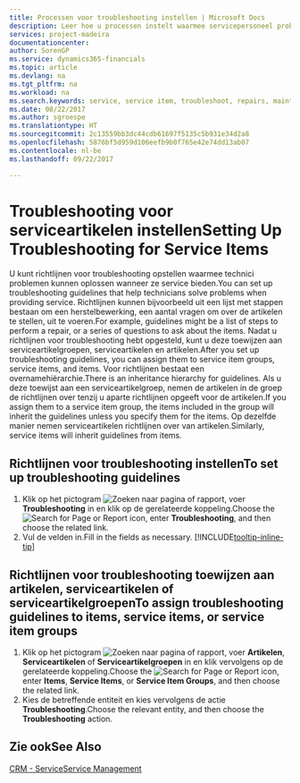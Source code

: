 ```yaml
---
title: Processen voor troubleshooting instellen | Microsoft Docs
description: Leer hoe u processen instelt waarmee servicepersoneel problemen met serviceartikelen kan identificeren en oplossen.
services: project-madeira
documentationcenter: 
author: SorenGP
ms.service: dynamics365-financials
ms.topic: article
ms.devlang: na
ms.tgt_pltfrm: na
ms.workload: na
ms.search.keywords: service, service item, troubleshoot, repairs, maintenance
ms.date: 08/22/2017
ms.author: sgroespe
ms.translationtype: HT
ms.sourcegitcommit: 2c13559bb3dc44cdb61697f5135c5b931e34d2a8
ms.openlocfilehash: 5876bf5d959d106eefb9b0f765e42e74dd13ab07
ms.contentlocale: nl-be
ms.lasthandoff: 09/22/2017

---
```


# <a name="setting-up-troubleshooting-for-service-items"></a><span data-ttu-id="84cdf-103">Troubleshooting voor serviceartikelen instellen</span><span class="sxs-lookup"><span data-stu-id="84cdf-103">Setting Up Troubleshooting for Service Items</span></span>
<span data-ttu-id="84cdf-104">U kunt richtlijnen voor troubleshooting opstellen waarmee technici problemen kunnen oplossen wanneer ze service bieden.</span><span class="sxs-lookup"><span data-stu-id="84cdf-104">You can set up troubleshooting guidelines that help technicians solve problems when providing service.</span></span> <span data-ttu-id="84cdf-105">Richtlijnen kunnen bijvoorbeeld uit een lijst met stappen bestaan om een herstelbewerking, een aantal vragen om over de artikelen te stellen, uit te voeren.</span><span class="sxs-lookup"><span data-stu-id="84cdf-105">For example, guidelines might be a list of steps to perform a repair, or a series of questions to ask about the items.</span></span> <span data-ttu-id="84cdf-106">Nadat u richtlijnen voor troubleshooting hebt opgesteld, kunt u deze toewijzen aan serviceartikelgroepen, serviceartikelen en artikelen.</span><span class="sxs-lookup"><span data-stu-id="84cdf-106">After you set up troubleshooting guidelines, you can assign them to service item groups, service items, and items.</span></span> <span data-ttu-id="84cdf-107">Voor richtlijnen bestaat een overnamehiërarchie.</span><span class="sxs-lookup"><span data-stu-id="84cdf-107">There is an inheritance hierarchy for guidelines.</span></span> <span data-ttu-id="84cdf-108">Als u deze toewijst aan een serviceartikelgroep, nemen de artikelen in de groep de richtlijnen over tenzij u aparte richtlijnen opgeeft voor de artikelen.</span><span class="sxs-lookup"><span data-stu-id="84cdf-108">If you assign them to a service item group, the items included in the group will inherit the guidelines unless you specify them for the items.</span></span> <span data-ttu-id="84cdf-109">Op dezelfde manier nemen serviceartikelen richtlijnen over van artikelen.</span><span class="sxs-lookup"><span data-stu-id="84cdf-109">Similarly, service items will inherit guidelines from items.</span></span>  

## <a name="to-set-up-troubleshooting-guidelines"></a><span data-ttu-id="84cdf-110">Richtlijnen voor troubleshooting instellen</span><span class="sxs-lookup"><span data-stu-id="84cdf-110">To set up troubleshooting guidelines</span></span>
1. <span data-ttu-id="84cdf-111">Klik op het pictogram ![Zoeken naar pagina of rapport](media/ui-search/search_small.png "pictogram Zoeken naar pagina of rapport"), voer **Troubleshooting** in en klik op de gerelateerde koppeling.</span><span class="sxs-lookup"><span data-stu-id="84cdf-111">Choose the ![Search for Page or Report](media/ui-search/search_small.png "Search for Page or Report icon") icon, enter **Troubleshooting**, and then choose the related link.</span></span>  
2. <span data-ttu-id="84cdf-112">Vul de velden in.</span><span class="sxs-lookup"><span data-stu-id="84cdf-112">Fill in the fields as necessary.</span></span> [!INCLUDE[tooltip-inline-tip](includes/tooltip-inline-tip_md.md)]  

## <a name="to-assign-troubleshooting-guidelines-to-items-service-items-or-service-item-groups"></a><span data-ttu-id="84cdf-113">Richtlijnen voor troubleshooting toewijzen aan artikelen, serviceartikelen of serviceartikelgroepen</span><span class="sxs-lookup"><span data-stu-id="84cdf-113">To assign troubleshooting guidelines to items, service items, or service item groups</span></span>
1. <span data-ttu-id="84cdf-114">Klik op het pictogram ![Zoeken naar pagina of rapport](media/ui-search/search_small.png "pictogram Zoeken naar pagina of rapport"), voer **Artikelen**, **Serviceartikelen** of **Serviceartikelgroepen** in en klik vervolgens op de gerelateerde koppeling.</span><span class="sxs-lookup"><span data-stu-id="84cdf-114">Choose the ![Search for Page or Report](media/ui-search/search_small.png "Search for Page or Report icon") icon, enter **Items**, **Service Items**, or **Service Item Groups**, and then choose the related link.</span></span>  
2. <span data-ttu-id="84cdf-115">Kies de betreffende entiteit en kies vervolgens de actie **Troubleshooting**.</span><span class="sxs-lookup"><span data-stu-id="84cdf-115">Choose the relevant entity, and then choose the **Troubleshooting** action.</span></span>  

## <a name="see-also"></a><span data-ttu-id="84cdf-116">Zie ook</span><span class="sxs-lookup"><span data-stu-id="84cdf-116">See Also</span></span>
[<span data-ttu-id="84cdf-117">CRM - Service</span><span class="sxs-lookup"><span data-stu-id="84cdf-117">Service Management</span></span>](service-service.md)
